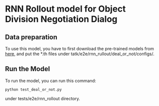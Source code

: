 # RNN Rollout model for Object Division Negotiation Dialog

## Data preparation
To use this model, you have to first download the pre-trained models
from [here](s3://tatk-data/rnnrollout_dealornot.zip), and put the *.th
files under tatk/e2e/rnn_rullout/deal_or_not/configs/.

## Run the Model
To run the model, you can run this command:
```
python test_deal_or_not.py
```
under tests/e2e/rnn_rollout directory.